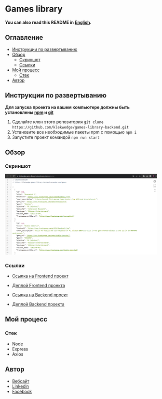# Games library

**You can also read this README in [English](https://github.com/klekwedge/games-library-backend/blob/main/README.EN.md).**

## Оглавление

- [Инструкции по развертыванию](#инструкции-по-развертыванию)
- [Обзор](#обзор)
  - [Скриншот](#скриншот)
  - [Ссылки](#ссылки)
- [Мой процесс](#мой-процесс)
  - [Стек](#стек)
- [Автор](#автор)

## Инструкции по развертыванию

**Для запуска проекта на вашем компьютере должны быть установлены [npm](https://nodejs.org/en/) и [git](https://git-scm.com/downloads)**

1. Сделайте клон этого репозитория ```git clone https://github.com/klekwedge/games-library-backend.git```
2. Установите все необходимые пакеты npm с помощью ```npm i```
3. Запустите проект командой ```npm run start```

## Обзор

### Скриншот

![Главный экран](./preview/screenshot.png)

### Ссылки

- [Ссылка на Frontend проект](https://github.com/klekwedge/games-library)
- [Деплой Frontend проекта](https://klekwedge-games-library.vercel.app/)

- [Ссылка на Backend проект](https://github.com/klekwedge/games-library-backend)
- [Деплой Backend проекта](https://klekwedge-games-library-backend.onrender.com/games)

## Мой процесс

### Стек

- Node
- Express
- Axios

## Автор

- [Вебсайт](https://klekwedge-cv.vercel.app/)
- [Linkedin](https://www.linkedin.com/in/klekwedge/)
- [Facebook](https://www.facebook.com/klekwedge)

